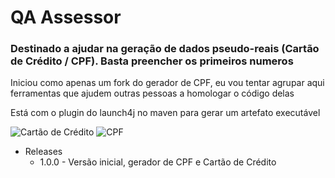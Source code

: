 # QA Assessor
### Destinado a ajudar na geração de dados pseudo-reais (Cartão de Crédito / CPF). Basta preencher os primeiros numeros

Iniciou como apenas um fork do gerador de CPF, eu vou tentar agrupar aqui ferramentas que ajudem outras pessoas a homologar o código delas

Está com o plugin do launch4j no maven para gerar um artefato executável

![Cartão de Crédito](../assets/Screenshot1.png?raw=true)
![CPF](../assets/Screenshot2.png?raw=true)

* Releases
  * 1.0.0 - Versão inicial, gerador de CPF e Cartão de Crédito
